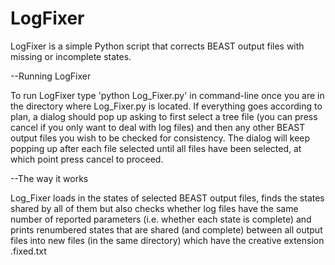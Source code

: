 LogFixer
========

LogFixer is a simple Python script that corrects BEAST output files with missing or incomplete states.

--Running LogFixer

To run LogFixer type 'python Log_Fixer.py' in command-line once you are in the directory where Log_Fixer.py is located.
If everything goes according to plan, a dialog should pop up asking to first select a tree file
(you can press cancel if you only want to deal with log files) and then any other BEAST output files you wish to be checked
for consistency. The dialog will keep popping up after each file selected until all files have been selected, at
which point press cancel to proceed.

--The way it works

Log_Fixer loads in the states of selected BEAST output files, finds the states shared by all of 
them but also checks whether log files have the same number of reported parameters (i.e. whether each state is complete) 
and prints renumbered states that are shared (and complete) between all output files into new files (in the same directory) 
which have the creative extension .fixed.txt


